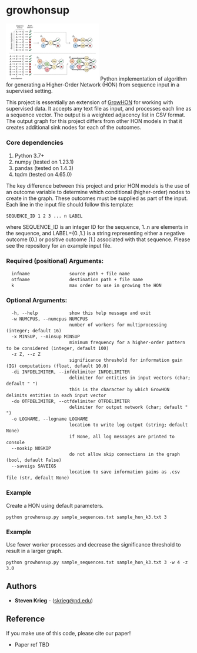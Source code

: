 # growhonsup
<img src="https://raw.githubusercontent.com/sjkrieg/growhonsup/master/toy.png" width=50% height=50%>
Python implementation of algorithm for generating a Higher-Order Network (HON) from sequence input in a supervised setting. 

This project is essentially an extension of [GrowHON](https://github.com/sjkrieg/growhon) for working with supervised data. It accepts any text file as input, and processes each line as a sequence vector. The output is a weighted adjacency list in CSV format. The output graph for this project differs from other HON models in that it creates additional sink nodes for each of the outcomes.

### Core dependencies
1. Python 3.7+
2. numpy (tested on 1.23.1)
3. pandas (tested on 1.4.3)
4. tqdm (tested on 4.65.0)

The key difference between this project and prior HON models is the use of an outcome variable to determine which conditional (higher-order) nodes to create in the graph. These outcomes must be supplied as part of the input. Each line in the input file should follow this template:
```
SEQUENCE_ID 1 2 3 ... n LABEL
```
where SEQUENCE_ID is an integer ID for the sequence, 1..n are elements in the sequence, and LABEL={0.,1.} is a string representing either a negative outcome (0.) or positive outcome (1.) associated with that sequence. Please see the repository for an example input file.

### Required (positional) Arguments:
```
  infname               source path + file name
  otfname               destination path + file name
  k                     max order to use in growing the HON
```

### Optional Arguments:
```
  -h, --help            show this help message and exit
  -w NUMCPUS, --numcpus NUMCPUS
                        number of workers for multiprocessing (integer; default 16)
  -x MINSUP, --minsup MINSUP
                        minimum frequency for a higher-order pattern to be considered (integer, default 100)
  -z Z, --z Z
                        significance threshold for information gain (IG) computations (float, default 10.0)
  -di INFDELIMITER, --infdelimiter INFDELIMITER
                        delimiter for entities in input vectors (char; default " ")
                        this is the character by which GrowHON delimits entities in each input vector
  -do OTFDELIMITER, --otfdelimiter OTFDELIMITER
                        delimiter for output network (char; default " ")
  -o LOGNAME, --logname LOGNAME
                        location to write log output (string; default None)
                        if None, all log messages are printed to console
  --noskip NOSKIP
                        do not allow skip connections in the graph (bool, default False)
  --saveigs SAVEIGS
                        location to save information gains as .csv file (str, default None)
```

### Example
Create a HON using default parameters.
```
python growhonsup.py sample_sequences.txt sample_hon_k3.txt 3
```

### Example
Use fewer worker processes and decrease the significance threshold to result in a larger graph.
```
python growhonsup.py sample_sequences.txt sample_hon_k3.txt 3 -w 4 -z 3.0
```

## Authors

* **Steven Krieg** - (skrieg@nd.edu)

## Reference
If you make use of this code, please cite our paper!

* Paper ref TBD
